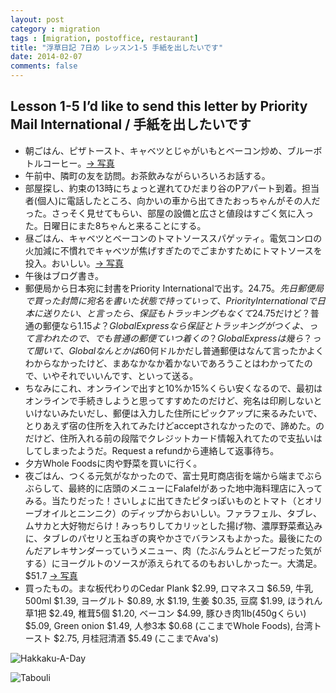 ```yaml
---
layout: post
category : migration
tags : [migration, postoffice, restaurant]
title: "浮草日記 7日め レッスン1-5 手紙を出したいです"
date: 2014-02-07
comments: false
---
```


## Lesson 1-5 I’d like to send this letter by Priority Mail International / 手紙を出したいです

* 朝ごはん、ピザトースト、キャベツとじゃがいもとベーコン炒め、ブルーボトルコーヒー。[-> 写真](http://instagram.com/p/kJL51nlDcP/) &nbsp; 
* 午前中、隣町の友を訪問。お茶飲みながらいろいろお話する。&nbsp; 
* 部屋探し、約束の13時にちょっと遅れてひだまり谷のPアパート到着。担当者(個人)に電話したところ、向かいの車から出てきたおっちゃんがその人だった。さっそく見せてもらい、部屋の設備と広さと値段はすごく気に入った。日曜日にまた8ちゃんと来ることにする。&nbsp;  
* 昼ごはん、キャベツとベーコンのトマトソーススパゲッティ。電気コンロの火加減に不慣れでキャベツが焦げすぎたのでごまかすためにトマトソースを投入。おいしい。[-> 写真](http://instagram.com/p/kJMBvsFDcV/)&nbsp;  
* 午後はブログ書き。&nbsp; 
* 郵便局から日本宛に封書をPriority Internationalで出す。$24.75。先日郵便局で買った封筒に宛名を書いた状態で持っていって、Priority Internationalで日本に送りたい、と言ったら、保証もトラッキングもなくて$24.75だけど？普通の郵便なら$1.15よ？Global Expressなら保証とトラッキングがつくよ、って言われたので、でも普通の郵便ていつ着くの？Global Expressは幾ら？って聞いて、Globalなんとかは$60何ドルかだし普通郵便はなんて言ったかよくわからなかったけど、まあなかなか着かないであろうことはわかってたので、いやそれでいいんです、といって送る。
* ちなみにこれ、オンラインで出すと10%か15%くらい安くなるので、最初はオンラインで手続きしようと思ってすすめたのだけど、宛名は印刷しないといけないみたいだし、郵便は入力した住所にピックアップに来るみたいで、とりあえず宿の住所を入れてみたけどacceptされなかったので、諦めた。のだけど、住所入れる前の段階でクレジットカード情報入れてたので支払いはしてしまったようだ。Request a refundから連絡して返事待ち。
* 夕方Whole Foodsに肉や野菜を買いに行く。
* 夜ごはん、つくる元気がなかったので、富士見町商店街を端から端までぶらぶらして、最終的に店頭のメニューにFalafelがあった地中海料理店に入ってみる。当たりだった！さいしょに出てきたピタっぽいものとトマト（とオリーブオイルとニンニク）のディップからおいしい。ファラフェル、タブレ、ムサカと大好物だらけ！みっちりしてカリッとした揚げ物、濃厚野菜煮込みに、タブレのパセリと玉ねぎの爽やかさでバランスもよかった。最後にたのんだアレキサンダーっていうメニュー、肉（たぶんラムとビーフだった気がする）にヨーグルトのソースが添えられてるのもおいしかったー。大満足。$51.7 [-> 写真](http://instagram.com/p/kJNITtlDdL/)
* 買ったもの。まな板代わりのCedar Plank $2.99, ロマネスコ $6.59, 牛乳500ml $1.39, ヨーグルト $0.89, 水 $1.19, 生姜 $0.35, 豆腐 $1.99, ほうれん草1把 $2.49, 椎茸5個 $1.20, ベーコン $4.99, 豚ひき肉1lb(450gくらい) $5.09, Green onion $1.49, 人参3本 $0.68 (ここまでWhole Foods), 台湾トースト $2.75, 月桂冠清酒 $5.49 (ここまでAva's)


![Hakkaku-A-Day](https://lh5.googleusercontent.com/-gLC1atZIsBk/UvccEdrKbTI/AAAAAAAB4Jw/7a10WGr42dg/w620-h465-no/P1150012.JPG)

![Tabouli](https://lh6.googleusercontent.com/-aNCCoJLLlv8/UvcMjif-B6I/AAAAAAAB35Q/GWqusoL1qAM/w620-h465-no/P1150003.JPG)